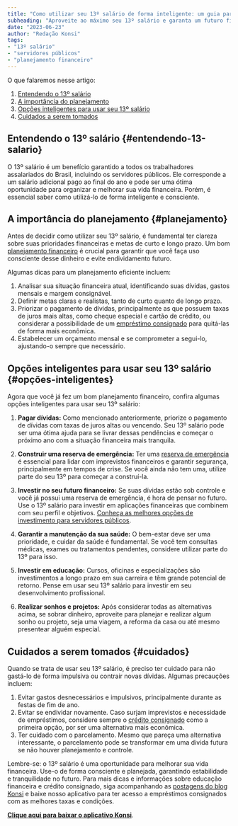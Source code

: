 ```yaml
---
title: "Como utilizar seu 13º salário de forma inteligente: um guia para servidores públicos"
subheading: "Aproveite ao máximo seu 13º salário e garanta um futuro financeiro mais tranquilo"
date: "2023-06-23"
author: "Redação Konsi"
tags:
- "13º salário"
- "servidores públicos"
- "planejamento financeiro"
---
```


O que falaremos nesse artigo:

1. [Entendendo o 13º salário](#entendendo-13-salario)
2. [A importância do planejamento](#planejamento)
3. [Opções inteligentes para usar seu 13º salário](#opções-inteligentes)
4. [Cuidados a serem tomados](#cuidados)

## Entendendo o 13º salário {#entendendo-13-salario}

O 13º salário é um benefício garantido a todos os trabalhadores assalariados do Brasil, incluindo os servidores públicos. Ele corresponde a um salário adicional pago ao final do ano e pode ser uma ótima oportunidade para organizar e melhorar sua vida financeira. Porém, é essencial saber como utilizá-lo de forma inteligente e consciente.

## A importância do planejamento {#planejamento}

Antes de decidir como utilizar seu 13º salário, é fundamental ter clareza sobre suas prioridades financeiras e metas de curto e longo prazo. Um bom [planejamento financeiro](https://www.konsi.com.br/postagens/como-criar-e-manter-o-equilbrio-financeiro-um-guia-para-servidores-pblicos) é crucial para garantir que você faça uso consciente desse dinheiro e evite endividamento futuro.

Algumas dicas para um planejamento eficiente incluem:

1. Analisar sua situação financeira atual, identificando suas dívidas, gastos mensais e margem consignável.
2. Definir metas claras e realistas, tanto de curto quanto de longo prazo.
3. Priorizar o pagamento de dívidas, principalmente as que possuem taxas de juros mais altas, como cheque especial e cartão de crédito, ou considerar a possibilidade de um [empréstimo consignado](https://www.konsi.com.br/postagens/5-motivos-para-escolher-o-credito-consignado-publico) para quitá-las de forma mais econômica.
4. Estabelecer um orçamento mensal e se comprometer a segui-lo, ajustando-o sempre que necessário.

## Opções inteligentes para usar seu 13º salário {#opções-inteligentes}

Agora que você já fez um bom planejamento financeiro, confira algumas opções inteligentes para usar seu 13º salário:

1. **Pagar dívidas:** Como mencionado anteriormente, priorize o pagamento de dívidas com taxas de juros altas ou vencendo. Seu 13º salário pode ser uma ótima ajuda para se livrar dessas pendências e começar o próximo ano com a situação financeira mais tranquila.

2. **Construir uma reserva de emergência:** Ter uma [reserva de emergência](https://www.konsi.com.br/postagens/a-importncia-da-reserva-de-emergncia-e-como-constru-la-com-inteligncia-financeira) é essencial para lidar com imprevistos financeiros e garantir segurança, principalmente em tempos de crise. Se você ainda não tem uma, utilize parte do seu 13º para começar a construí-la.

3. **Investir no seu futuro financeiro:** Se suas dívidas estão sob controle e você já possui uma reserva de emergência, é hora de pensar no futuro. Use o 13º salário para investir em aplicações financeiras que combinem com seu perfil e objetivos. [Conheça as melhores opções de investimento para servidores públicos](https://www.konsi.com.br/postagens/investimento-para-servidores-pblicos-conhecendo-as-melhores-opes).

4. **Garantir a manutenção da sua saúde:** O bem-estar deve ser uma prioridade, e cuidar da saúde é fundamental. Se você tem consultas médicas, exames ou tratamentos pendentes, considere utilizar parte do 13º para isso.

5. **Investir em educação:** Cursos, oficinas e especializações são investimentos a longo prazo em sua carreira e têm grande potencial de retorno. Pense em usar seu 13º salário para investir em seu desenvolvimento profissional.

6. **Realizar sonhos e projetos:** Após considerar todas as alternativas acima, se sobrar dinheiro, aproveite para planejar e realizar algum sonho ou projeto, seja uma viagem, a reforma da casa ou até mesmo presentear alguém especial.

## Cuidados a serem tomados {#cuidados}

Quando se trata de usar seu 13º salário, é preciso ter cuidado para não gastá-lo de forma impulsiva ou contrair novas dívidas. Algumas precauções incluem:

1. Evitar gastos desnecessários e impulsivos, principalmente durante as festas de fim de ano.
2. Evitar se endividar novamente. Caso surjam imprevistos e necessidade de empréstimos, considere sempre o [crédito consignado](https://www.konsi.com.br/postagens/emprstimos-consignados-e-suas-principais-aplicaes) como a primeira opção, por ser uma alternativa mais econômica.
3. Ter cuidado com o parcelamento. Mesmo que pareça uma alternativa interessante, o parcelamento pode se transformar em uma dívida futura se não houver planejamento e controle.

Lembre-se: o 13º salário é uma oportunidade para melhorar sua vida financeira. Use-o de forma consciente e planejada, garantindo estabilidade e tranquilidade no futuro. Para mais dicas e informações sobre educação financeira e crédito consignado, siga acompanhando as [postagens do blog Konsi](http://konsi.com.br/postagens) e baixe nosso aplicativo para ter acesso a empréstimos consignados com as melhores taxas e condições.

[**Clique aqui para baixar o aplicativo Konsi**](https://www.konsi.com.br/download-app).
